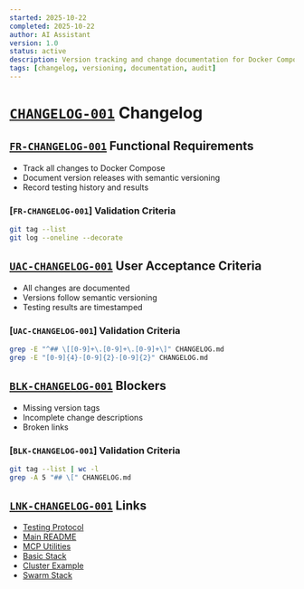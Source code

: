 ```yaml
---
started: 2025-10-22
completed: 2025-10-22
author: AI Assistant
version: 1.0
status: active
description: Version tracking and change documentation for Docker Compose
tags: [changelog, versioning, documentation, audit]
---
```


# [`CHANGELOG-001`](#changelog-001) Changelog

<a id="fr-changelog-001-functional-requirements"></a>

## [`FR-CHANGELOG-001`](#fr-changelog-001-functional-requirements) Functional Requirements

- Track all changes to Docker Compose
- Document version releases with semantic versioning
- Record testing history and results

### [`FR-CHANGELOG-001`] Validation Criteria

```bash
git tag --list
git log --oneline --decorate
```

<a id="uac-changelog-001-user-acceptance-criteria"></a>

## [`UAC-CHANGELOG-001`](#uac-changelog-001-user-acceptance-criteria) User Acceptance Criteria

- All changes are documented
- Versions follow semantic versioning
- Testing results are timestamped

### [`UAC-CHANGELOG-001`] Validation Criteria

```bash
grep -E "^## \[[0-9]+\.[0-9]+\.[0-9]+\]" CHANGELOG.md
grep -E "[0-9]{4}-[0-9]{2}-[0-9]{2}" CHANGELOG.md
```

<a id="blk-changelog-001-blockers"></a>

## [`BLK-CHANGELOG-001`](#blk-changelog-001-blockers) Blockers

- Missing version tags
- Incomplete change descriptions
- Broken links

### [`BLK-CHANGELOG-001`] Validation Criteria

```bash
git tag --list | wc -l
grep -A 5 "## \[" CHANGELOG.md
```

<a id="lnk-changelog-001-links"></a>

## [`LNK-CHANGELOG-001`](#lnk-changelog-001-links) Links

- [Testing Protocol](TESTING.md)
- [Main README](README.md)
- [MCP Utilities](mcp/README.md)
- [Basic Stack](basic-stack/README.md)
- [Cluster Example](cluster-example/README.md)
- [Swarm Stack](swarm-stack/README.md)
